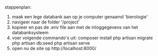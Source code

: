 stappenplan:
1. maak een lege databank aan op je computer genaamd 'bierologie'
2. navigeer naar de folder '/project'
3. kopieer en pas de .env file aan met de inloggegevens van het databanksysteem
4. voer volgende commando's uit:
    composer install
    php artisan migrate
    php artisan db:seed
    php artisan serve
5. open nu de site op http://localhost:8000/